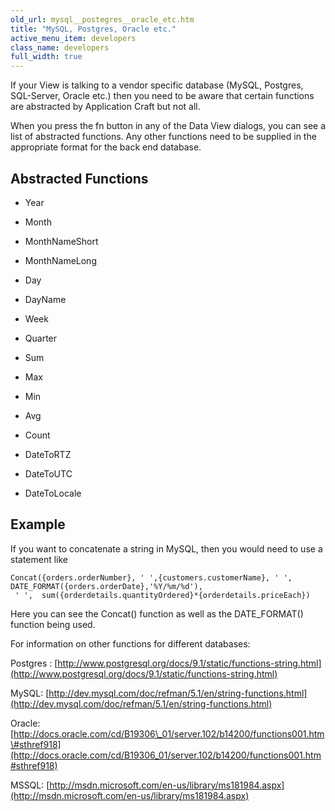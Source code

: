 ```yaml
---
old_url: mysql__postegres__oracle_etc.htm
title: "MySQL, Postgres, Oracle etc."
active_menu_item: developers
class_name: developers
full_width: true
---
```



If your View is talking to a vendor specific database (MySQL, Postgres, SQL-Server, Oracle etc.) then you need to be aware that certain functions are abstracted by Application Craft but not all.

When you press the fn button in any of the Data View dialogs, you can see a list of abstracted functions. Any other functions need to be supplied in the appropriate format for the back end database.

## Abstracted Functions

 - Year

 - Month

 - MonthNameShort

 - MonthNameLong

 - Day

 - DayName

 - Week

 - Quarter

 - Sum

 - Max

 - Min

 - Avg

 - Count

 - DateToRTZ

 - DateToUTC

 - DateToLocale

## Example

If you want to concatenate a string in MySQL, then you would need to use a statement like

    Concat({orders.orderNumber}, ' ',{customers.customerName}, ' ', DATE_FORMAT({orders.orderDate},'%Y/%m/%d'),
     ' ',  sum({orderdetails.quantityOrdered}*{orderdetails.priceEach})
     
   

Here you can see the Concat() function as well as the DATE\_FORMAT() function being used.

For information on other functions for different databases:

Postgres : [http://www.postgresql.org/docs/9.1/static/functions-string.html](http://www.postgresql.org/docs/9.1/static/functions-string.html)

MySQL: [http://dev.mysql.com/doc/refman/5.1/en/string-functions.html](http://dev.mysql.com/doc/refman/5.1/en/string-functions.html)

Oracle: [http://docs.oracle.com/cd/B19306\_01/server.102/b14200/functions001.htm\#sthref918](http://docs.oracle.com/cd/B19306_01/server.102/b14200/functions001.htm#sthref918)

MSSQL: [http://msdn.microsoft.com/en-us/library/ms181984.aspx](http://msdn.microsoft.com/en-us/library/ms181984.aspx)

